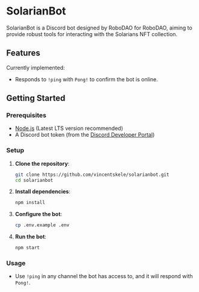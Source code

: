 # SolarianBot

SolarianBot is a Discord bot designed by RoboDAO for RoboDAO, aiming to provide robust tools for interacting with the Solarians NFT collection.

## Features

Currently implemented:
- Responds to `!ping` with `Pong!` to confirm the bot is online.

## Getting Started

### Prerequisites

- [Node.js](https://nodejs.org/) (Latest LTS version recommended)
- A Discord bot token (from the [Discord Developer Portal](https://discord.com/developers/applications))

### Setup

1. **Clone the repository**:
   ```bash
   git clone https://github.com/vincentskele/solarianbot.git
   cd solarianbot
   ```

2. **Install dependencies**:
   ```bash
   npm install
   ```

3. **Configure the bot**:
   ```bash
   cp .env.example .env
   ```

4. **Run the bot**:
   ```bash
   npm start
   ```

### Usage

- Use `!ping` in any channel the bot has access to, and it will respond with `Pong!`.

